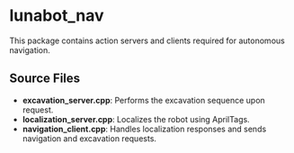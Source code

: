 # lunabot_nav

This package contains action servers and clients required for autonomous navigation.

## Source Files
- **excavation_server.cpp**: Performs the excavation sequence upon request.
- **localization_server.cpp**: Localizes the robot using AprilTags.
- **navigation_client.cpp**: Handles localization responses and sends navigation and excavation requests.
